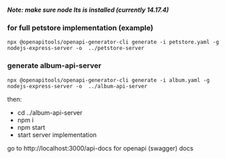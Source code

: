 ##### Note: make sure node lts is installed (currently 14.17.4)

### for full petstore implementation (example)
```
npx @openapitools/openapi-generator-cli generate -i petstore.yaml -g nodejs-express-server -o  ../petstore-server
```


### generate album-api-server
```
npx @openapitools/openapi-generator-cli generate -i album.yaml -g nodejs-express-server -o  ../album-api-server
```

then:
- cd ../album-api-server
- npm i
- npm start
- start server implementation

go to http://localhost:3000/api-docs for openapi (swagger) docs


